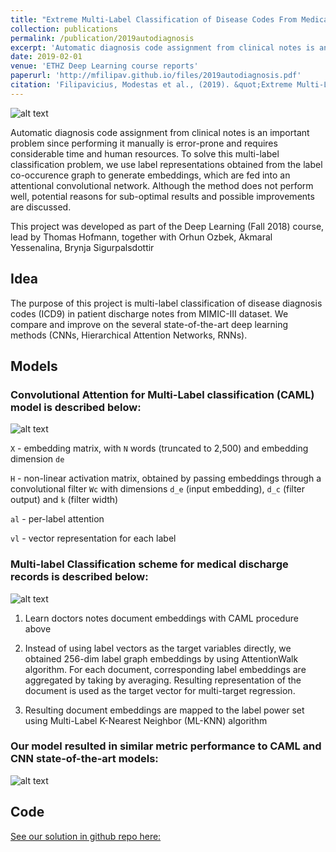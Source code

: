 ```yaml
---
title: "Extreme Multi-Label Classification of Disease Codes From Medical Text"
collection: publications
permalink: /publication/2019autodiagnosis
excerpt: 'Automatic diagnosis code assignment from clinical notes is an important problem since performing it manually is error-prone and requires considerable time and human resources. To solve this multi-label classification problem, we use label representations obtained from the label co-occurence graph to generate embeddings, which are fed into an attentional convolutional network. Although the method does not perform well, potential reasons for sub-optimal results and possible improvements are discussed.'
date: 2019-02-01
venue: 'ETHZ Deep Learning course reports'
paperurl: 'http://mfilipav.github.io/files/2019autodiagnosis.pdf'
citation: 'Filipavicius, Modestas et al., (2019). &quot;Extreme Multi-Label Classification of Disease Codes From Medical Text.&quot; <i>ETHZ reports</i>2005(13285)'
---
```

![alt text](http://mfilipav.github.io/files/multilabel_clf.png "multilabel clf scheme")

Automatic diagnosis code assignment from clinical notes is an important problem since performing it manually is error-prone and requires considerable time and human resources. To solve this multi-label classification problem, we use label representations obtained from the label co-occurence graph to generate embeddings, which are fed into an attentional convolutional network. Although the method does not perform well, potential reasons for sub-optimal results and possible improvements are discussed.

This project was developed as part of the Deep Learning (Fall 2018) course, lead by Thomas Hofmann, together with Orhun Ozbek, Akmaral Yessenalina, Brynja Sigurpalsdottir

## Idea
The purpose of this project is multi-label classification of disease diagnosis codes (ICD9) in patient discharge notes from MIMIC-III dataset. We compare and improve on the several state-of-the-art deep learning methods (CNNs, Hierarchical Attention Networks, RNNs).

## Models
### Convolutional Attention for Multi-Label classification (CAML) model is described below:
![alt text](http://mfilipav.github.io/files/caml.png "CAML model")


`X` - embedding matrix, with `N` words (truncated to 2,500) and embedding dimension `de`


`H` - non-linear activation matrix, obtained by passing embeddings through a convolutional filter `Wc` with dimensions `d_e` (input embedding), `d_c` (filter output) and `k` (filter width)


`al` - per-label attention

`vl` - vector representation for each label



### Multi-label Classification scheme for medical discharge records is described below:
![alt text](http://mfilipav.github.io/files/multilabel_clf.png "multilabel clf scheme")

1. Learn doctors notes document embeddings with CAML procedure above 
1. Instead of using label vectors as the target variables directly, we obtained 256-dim label graph embeddings by using AttentionWalk algorithm. For each document, corresponding label embeddings are aggregated by taking by averaging. Resulting representation of the document is used as the target vector for multi-target regression.

1. Resulting document embeddings are mapped to the label power set using Multi-Label K-Nearest Neighbor (ML-KNN) algorithm


### Our model resulted in similar metric performance to CAML and CNN state-of-the-art models:

![alt text](http://mfilipav.github.io/files/results.png "results")

## Code
[See our solution in github repo here:](https://github.com/mfilipav/auto-diagnosis)


